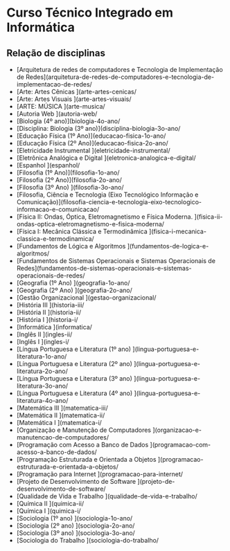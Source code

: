 # Curso Técnico Integrado em Informática
   
## Relação de disciplinas

* [Arquitetura de redes de computadores e Tecnologia de Implementação de Redes](arquitetura-de-redes-de-computadores-e-tecnologia-de-implementacao-de-redes/
* [Arte: Artes Cênicas ](arte-artes-cenicas/
* [Arte: Artes Visuais ](arte-artes-visuais/
* [ARTE: MÚSICA ](arte-musica/
* [Autoria Web ](autoria-web/
* [Biologia (4º ano)](biologia-4o-ano/
* [Disciplina: Biologia (3º ano)](disciplina-biologia-3o-ano/
* [Educação Física (1º Ano)](educacao-fisica-1o-ano/
* [Educação Física (2º Ano)](educacao-fisica-2o-ano/
* [Eletricidade Instrumental ](eletricidade-instrumental/
* [Eletrônica Analógica e Digital ](eletronica-analogica-e-digital/
* [Espanhol ](espanhol/
* [Filosofia (1º Ano)](filosofia-1o-ano/
* [Filosofia (2º Ano)](filosofia-2o-ano/
* [Filosofia (3º Ano) ](filosofia-3o-ano/
* [Filosofia, Ciência e Tecnologia (Eixo Tecnológico Informação e Comunicação)](filosofia-ciencia-e-tecnologia-eixo-tecnologico-informacao-e-comunicacao/
* [Física II: Ondas, Óptica, Eletromagnetismo e Física Moderna. ](fisica-ii-ondas-optica-eletromagnetismo-e-fisica-moderna/
* [Física I: Mecânica Clássica e Termodinâmica ](fisica-i-mecanica-classica-e-termodinamica/
* [Fundamentos de Lógica e Algoritmos ](fundamentos-de-logica-e-algoritmos/
* [Fundamentos de Sistemas Operacionais e Sistemas Operacionais de Redes](fundamentos-de-sistemas-operacionais-e-sistemas-operacionais-de-redes/
* [Geografia (1º Ano) ](geografia-1o-ano/
* [Geografia (2º Ano) ](geografia-2o-ano/
* [Gestão Organizacional ](gestao-organizacional/
* [História III ](historia-iii/
* [História II ](historia-ii/
* [História I ](historia-i/
* [Informática ](informatica/
* [Inglês II ](ingles-ii/
* [Inglês I ](ingles-i/
* [Língua Portuguesa e Literatura (1º ano) ](lingua-portuguesa-e-literatura-1o-ano/
* [Língua Portuguesa e Literatura (2º ano) ](lingua-portuguesa-e-literatura-2o-ano/
* [Língua Portuguesa e Literatura (3º ano) ](lingua-portuguesa-e-literatura-3o-ano/
* [Língua Portuguesa e Literatura (4º ano) ](lingua-portuguesa-e-literatura-4o-ano/
* [Matemática III ](matematica-iii/
* [Matemática II ](matematica-ii/
* [Matemática I ](matematica-i/
* [Organização e Manutenção de Computadores ](organizacao-e-manutencao-de-computadores/
* [Programação com Acesso a Banco de Dados ](programacao-com-acesso-a-banco-de-dados/
* [Programação Estruturada e Orientada a Objetos ](programacao-estruturada-e-orientada-a-objetos/
* [Programação para Internet ](programacao-para-internet/
* [Projeto de Desenvolvimento de Software ](projeto-de-desenvolvimento-de-software/
* [Qualidade de Vida e Trabalho ](qualidade-de-vida-e-trabalho/
* [Química II ](quimica-ii/
* [Química I ](quimica-i/
* [Sociologia (1º ano) ](sociologia-1o-ano/
* [Sociologia (2º ano) ](sociologia-2o-ano/
* [Sociologia (3º ano) ](sociologia-3o-ano/
* [Sociologia do Trabalho ](sociologia-do-trabalho/
